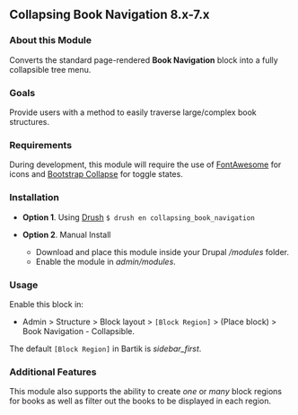 Collapsing Book Navigation 8.x-7.x
---------------

### About this Module
Converts the standard page-rendered **Book Navigation** block into a fully collapsible tree menu.

### Goals
Provide users with a method to easily traverse large/complex book structures.

### Requirements
During development, this module will require the use of [FontAwesome](https://fontawesome.com/) for icons and [Bootstrap Collapse](https://getbootstrap.com/docs/4.3/components/collapse/) for toggle states.

### Installation
- **Option 1**. Using [Drush](https://github.com/drush-ops/drush#readme)
  ```$ drush en collapsing_book_navigation```

- **Option 2**. Manual Install
  - Download and place this module inside your Drupal */modules* folder.
  - Enable the module in *admin/modules*.

### Usage
Enable this block in:
- Admin > Structure > Block layout > `[Block Region]` > (Place block) > Book Navigation - Collapsible.

The default `[Block Region]` in Bartik is *sidebar_first*.

### Additional Features
This module also supports the ability to create *one* or *many* block regions for books as well as filter out the books to be displayed in each region.
